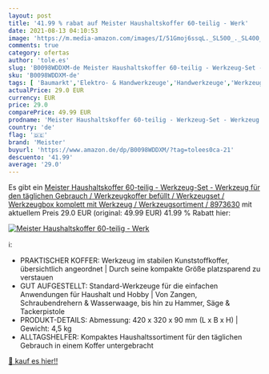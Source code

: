 ```yaml
---
layout: post
title: '41.99 % rabat auf Meister Haushaltskoffer 60-teilig - Werk'
date: 2021-08-13 04:10:53
image: 'https://m.media-amazon.com/images/I/51Gmoj6ssqL._SL500_._SL400_.jpg'
comments: true
category: ofertas
author: 'tole.es'
slug: 'B0098WDDXM-de Meister Haushaltskoffer 60-teilig - Werkzeug-Set -...'
sku: 'B0098WDDXM-de'
tags: [ 'Baumarkt','Elektro- & Handwerkzeuge','Handwerkzeuge','Werkzeug-Sets','meister', ]
actualPrice: 29.0 EUR
currency: EUR
price: 29.0
comparePrice: 49.99 EUR
prodname: 'Meister Haushaltskoffer 60-teilig - Werkzeug-Set - Werkzeug für den täglichen Gebrauch / Werkzeugkoffer befüllt / Werkzeugset / Werkzeugbox komplett mit Werkzeug / Werkzeugsortiment / 8973630'
country: 'de'
flag: '🇩🇪'
brand: 'Meister'
buyurl: 'https://www.amazon.de/dp/B0098WDDXM/?tag=tolees0ca-21'
descuento: '41.99'
average: '29.0'
---
```


Es gibt ein [Meister Haushaltskoffer 60-teilig - Werkzeug-Set - Werkzeug für den täglichen Gebrauch / Werkzeugkoffer befüllt / Werkzeugset / Werkzeugbox komplett mit Werkzeug / Werkzeugsortiment / 8973630](https://www.amazon.de/dp/B0098WDDXM/?tag=tolees0ca-21) mit aktuellem Preis 29.0 EUR (original: 49.99 EUR) 41.99 % Rabatt hier:

[![Meister Haushaltskoffer 60-teilig - Werk](https://m.media-amazon.com/images/I/51Gmoj6ssqL._SL500_._SL400_.jpg)](https://www.amazon.de/dp/B0098WDDXM/?tag=tolees0ca-21)

ℹ️:

- PRAKTISCHER KOFFER: Werkzeug im stabilen Kunststoffkoffer, übersichtlich angeordnet | Durch seine kompakte Größe platzsparend zu verstauen
- GUT AUFGESTELLT: Standard-Werkzeuge für die einfachen Anwendungen für Haushalt und Hobby | Von Zangen, Schraubendrehern & Wasserwaage, bis hin zu Hammer, Säge & Tackerpistole
- PRODUKT-DETAILS: Abmessung: 420 x 320 x 90 mm (L x B x H) | Gewicht: 4,5 kg
- ALLTAGSHELFER: Kompaktes Haushaltssortiment für den täglichen Gebrauch in einem Koffer untergebracht

[🛒 kauf es hier!!](https://www.amazon.de/dp/B0098WDDXM/?tag=tolees0ca-21)
